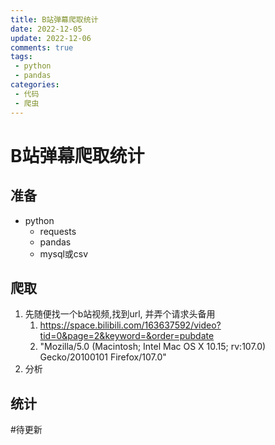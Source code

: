 ```yaml
---
title: B站弹幕爬取统计
date: 2022-12-05
update: 2022-12-06
comments: true
tags:
 - python
 - pandas
categories:
 - 代码
 - 爬虫
---
```


# B站弹幕爬取统计

## 准备

- python
	- requests
	- pandas
	- mysql或csv

## 爬取

1. 先随便找一个b站视频,找到url, 并弄个请求头备用
	1.  https://space.bilibili.com/163637592/video?tid=0&page=2&keyword=&order=pubdate
	2. "Mozilla/5.0 (Macintosh; Intel Mac OS X 10.15; rv:107.0) Gecko/20100101 Firefox/107.0"
2. 分析

 

## 统计


#待更新